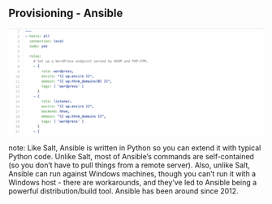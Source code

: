 ##  Provisioning - Ansible

<img src="img/provision-ansible.png" />

note:
    Like Salt, Ansible is written in Python so you can extend it with typical Python code. Unlike Salt, most of Ansible’s commands are self-contained (so you don’t have to pull things from a remote server). Also, unlike Salt, Ansible can run against Windows machines, though you can’t run it with a Windows host - there are workarounds, and they’ve led to Ansible being a powerful distribution/build tool. Ansible has been around since 2012. 

